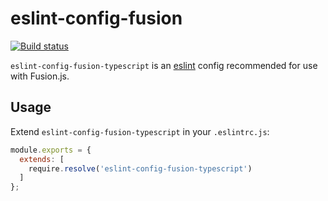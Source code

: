 # eslint-config-fusion

[![Build status](https://badge.buildkite.com/7a82192275779f6a8ba81f7d4a1b0d294256838faa1dfdf080.svg?branch=master)](https://buildkite.com/uberopensource/fusionjs)

`eslint-config-fusion-typescript` is an [eslint](https://www.github.com/eslint/eslint) config recommended for use with Fusion.js.

## Usage

Extend `eslint-config-fusion-typescript` in your `.eslintrc.js`:

```js
module.exports = {
  extends: [
    require.resolve('eslint-config-fusion-typescript')
  ]
};
```
